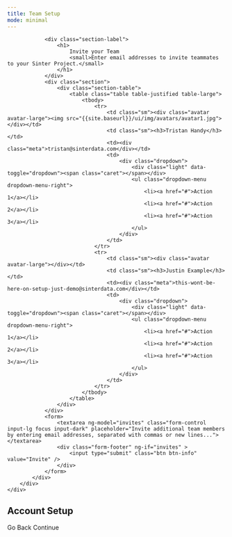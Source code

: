 ```yaml
---
title: Team Setup
mode: minimal
---
```


<div class="app-body">
	<div class="app-setup app-setup-top">
		<div class="app-setup-content">
			<div class="app-setup-body">
			
				<div class="section-label">
					<h1>
						Invite your Team
						<small>Enter email addresses to invite teammates to your Sinter Project.</small>
					</h1>
				</div>
				<div class="section">
					<div class="section-table">
						<table class="table table-justified table-large">
							<tbody>
								<tr>
									<td class="sm"><div class="avatar avatar-large"><img src="{{site.baseurl}}/ui/img/avatars/avatar1.jpg"></div></td>
									<td class="sm"><h3>Tristan Handy</h3></td>
									<td><div class="meta">tristan@sinterdata.com</div></td>
									<td>
										<div class="dropdown">
											<div class="light" data-toggle="dropdown"><span class="caret"></span></div>
											<ul class="dropdown-menu dropdown-menu-right">
												<li><a href="#">Action 1</a></li>
												<li><a href="#">Action 2</a></li>
												<li><a href="#">Action 3</a></li>
											</ul>
										</div>
									</td>
								</tr>
								<tr>
									<td class="sm"><div class="avatar avatar-large"></div></td>
									<td class="sm"><h3>Justin Example</h3></td>
									<td><div class="meta">this-wont-be-here-on-setup-just-demo@sinterdata.com</div></td>
									<td>
										<div class="dropdown">
											<div class="light" data-toggle="dropdown"><span class="caret"></span></div>
											<ul class="dropdown-menu dropdown-menu-right">
												<li><a href="#">Action 1</a></li>
												<li><a href="#">Action 2</a></li>
												<li><a href="#">Action 3</a></li>
											</ul>
										</div>
									</td>
								</tr>
							</tbody>
						</table>
					</div>
				</div>
				<form>
					<textarea ng-model="invites" class="form-control input-lg focus input-dark" placeholder="Invite additional team members by entering email addresses, separated with commas or new lines..."></textarea>
					<div class="form-footer" ng-if="invites" >
						<input type="submit" class="btn btn-info" value="Invite" />
					</div>
				</form>
			</div>
		</div>
	</div>
</div>

<div class="app-header">
	<div class="header">
		<div class="header-title">
			<h2>Account Setup</h2>
		</div>
		<div class="header-actions">
			<a class="btn btn-link meta" ng-click="showroute('setup')">Go Back</a>
			<a ng-click="showroute('setup-connection')" class="btn btn-success">Continue <i data-icon="right-open-mini" class="icon-end"></i></a>
		</div>
	</div>
</div>
